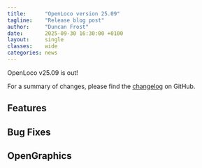 ```yaml
---
title:      "OpenLoco version 25.09"
tagline:    "Release blog post"
author:     "Duncan Frost"
date:       2025-09-30 16:30:00 +0100
layout:     single
classes:    wide
categories: news
---
```


OpenLoco v25.09 is out!

For a summary of changes, please find the
[changelog](https://github.com/OpenLoco/OpenLoco/releases/tag/v25.09) on GitHub.

## Features

## Bug Fixes

## OpenGraphics
